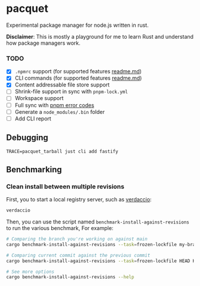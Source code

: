 # pacquet

Experimental package manager for node.js written in rust.

**Disclaimer**: This is mostly a playground for me to learn Rust and understand how package managers work.

### TODO

- [x] `.npmrc` support (for supported features [readme.md](./crates/npmrc/README.md))
- [x] CLI commands (for supported features [readme.md](./crates/cli/README.md))
- [x] Content addressable file store support
- [ ] Shrink-file support in sync with `pnpm-lock.yml`
- [ ] Workspace support
- [ ] Full sync with [pnpm error codes](https://pnpm.io/errors)
- [ ] Generate a `node_modules/.bin` folder
- [ ] Add CLI report

## Debugging

```shell
TRACE=pacquet_tarball just cli add fastify
```

## Benchmarking

### Clean install between multiple revisions

First, you to start a local registry server, such as [verdaccio](https://verdaccio.org/):

```sh
verdaccio
```

Then, you can use the script named `benchmark-install-against-revisions` to run the various benchmark, For example:

```sh
# Comparing the branch you're working on against main
cargo benchmark-install-against-revisions --task=frozen-lockfile my-branch main
```

```sh
# Comparing current commit against the previous commit
cargo benchmark-install-against-revisions --task=frozen-lockfile HEAD HEAD~
```

```sh
# See more options
cargo benchmark-install-against-revisions --help
```
